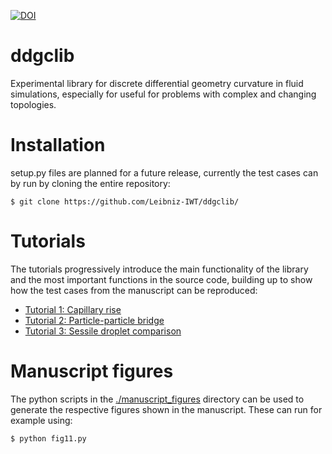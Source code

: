 [![DOI](https://zenodo.org/badge/DOI/10.5281/zenodo.8010952.svg)](https://doi.org/10.5281/zenodo.8010952)

# ddgclib
Experimental library for discrete differential geometry curvature in fluid simulations, especially for useful for problems with complex and changing topologies.

# Installation
setup.py files are planned for a future release, currently the test cases can by run by cloning the entire repository:

`$ git clone https://github.com/Leibniz-IWT/ddgclib/`

# Tutorials

The tutorials progressively introduce the main functionality of the library and the most important functions in the source code, building up to show how the test cases from the manuscript can be reproduced:

- [Tutorial 1: Capillary rise](https://github.com/Leibniz-IWT/ddgclib/blob/master/tutorials/Case%20study%201%20Capillary%20rise.ipynb)
- [Tutorial 2: Particle-particle bridge](https://github.com/Leibniz-IWT/ddgclib/blob/master/tutorials/Case%20study%202%20particle-particle%20bridge.ipynb)
- [Tutorial 3: Sessile droplet comparison](https://github.com/Leibniz-IWT/ddgclib/blob/master/tutorials/Case%20study%203%20Sessile%20droplet.ipynb)

# Manuscript figures

The python scripts in the [./manuscript_figures](https://github.com/Leibniz-IWT/ddgclib/tree/master/manuscript_figures) directory can be used to generate the respective figures shown in the manuscript. These can run for example using:

`$ python fig11.py`
